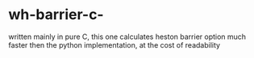 # wh-barrier-c-
written mainly in pure C, this one calculates heston barrier option much faster then the python implementation, at the cost of readability
